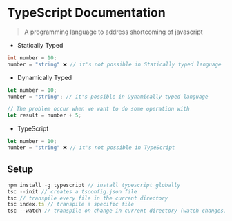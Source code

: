 # TypeScript Documentation

> A programming language to address shortcoming of javascript

- Statically Typed

```c++
int number = 10;
number = "string" ❌ // it's not possible in Statically typed language
```

- Dynamically Typed

```js
let number = 10;
number = "string"; // it's possible in Dynamically typed language

// The problem occur when we want to do some operation with
let result = number + 5;
```

- TypeScript

```ts
let number = 10;
number = "string" ❌ // it's not possible in TypeScript
```

## Setup
```ts
npm install -g typescript // install typescript globally
tsc --init // creates a tsconfig.json file
tsc // transpile every file in the current directory
tsc index.ts // transpile a specific file
tsc --watch // transpile on change in current directory (watch changes)
```